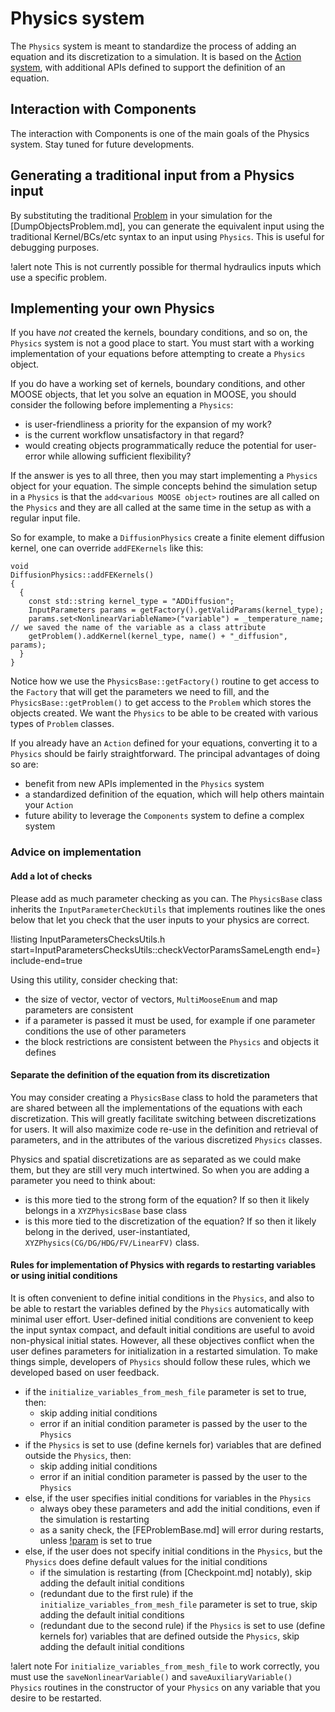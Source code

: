 # Physics system

The `Physics` system is meant to standardize the process of adding an equation and its discretization
to a simulation. It is based on the [Action system](source/actions/Action.md), with additional APIs
defined to support the definition of an equation.

## Interaction with Components

The interaction with Components is one of the main goals of the Physics system. Stay tuned for future developments.

## Generating a traditional input from a Physics input

By substituting the traditional [Problem](syntax/Problem/index.md) in your simulation for the [DumpObjectsProblem.md],
you can generate the equivalent input using the traditional Kernel/BCs/etc syntax to an input using `Physics`.
This is useful for debugging purposes.

!alert note
This is not currently possible for thermal hydraulics inputs which use a specific problem.

## Implementing your own Physics

If you have *not* created the kernels, boundary conditions, and so on, the `Physics` system is not a good place
to start. You must start with a working implementation of your equations before attempting to create a `Physics` object.

If you do have a working set of kernels, boundary conditions, and other MOOSE objects, that let you solve an equation in MOOSE,
you should consider the following before implementing a `Physics`:

- is user-friendliness a priority for the expansion of my work?
- is the current workflow unsatisfactory in that regard?
- would creating objects programmatically reduce the potential for user-error while allowing sufficient flexibility?

If the answer is yes to all three, then you may start implementing a `Physics` object for your equation.
The simple concepts behind the simulation setup in a `Physics` is that the `add<various MOOSE object>` routines
are all called on the `Physics` and they are all called at the same time in the setup as with a regular input file.

So for example, to make a `DiffusionPhysics` create a finite element diffusion kernel, one can override `addFEKernels` like this:

```
void
DiffusionPhysics::addFEKernels()
{
  {
    const std::string kernel_type = "ADDiffusion";
    InputParameters params = getFactory().getValidParams(kernel_type);
    params.set<NonlinearVariableName>("variable") = _temperature_name;  // we saved the name of the variable as a class attribute
    getProblem().addKernel(kernel_type, name() + "_diffusion", params);
  }
}
```

Notice how we use the `PhysicsBase::getFactory()` routine to get access to the `Factory` that will get the parameters we
need to fill, and the `PhysicsBase::getProblem()` to get access to the `Problem` which stores the objects created.
We want the `Physics` to be able to be created with various types of `Problem` classes.

If you already have an `Action` defined for your equations, converting it to a `Physics` should be fairly straightforward. The principal advantages of doing so are:

- benefit from new APIs implemented in the `Physics` system
- a standardized definition of the equation, which will help others maintain your `Action`
- future ability to leverage the `Components` system to define a complex system

### Advice on implementation

#### Add a lot of checks

Please add as much parameter checking as you can. The `PhysicsBase` class inherits the `InputParameterCheckUtils` that implements
routines like the ones below that let you check that the user inputs to your physics are correct.

!listing InputParametersChecksUtils.h start=InputParametersChecksUtils<C>::checkVectorParamsSameLength end=} include-end=true

Using this utility, consider checking that:

- the size of vector, vector of vectors, `MultiMooseEnum` and map parameters are consistent
- if a parameter is passed it must be used, for example if one parameter conditions the use of other parameters
- the block restrictions are consistent between the `Physics` and objects it defines

#### Separate the definition of the equation from its discretization

You may consider creating a `PhysicsBase` class to hold the parameters that are shared between all the
implementations of the equations with each discretization. This will greatly facilitate switching between discretizations
for users. It will also maximize code re-use in the definition and retrieval of parameters, and in the attributes of the
various discretized `Physics` classes.

Physics and spatial discretizations are as separated as we could make them, but they are still very much intertwined. So
when you are adding a parameter you need to think about:

- is this more tied to the strong form of the equation? If so then it likely belongs in a `XYZPhysicsBase` base class
- is this more tied to the discretization of the equation? If so then it likely belong in the derived, user-instantiated,
  `XYZPhysics(CG/DG/HDG/FV/LinearFV)` class.

#### Rules for implementation of Physics with regards to restarting variables or using initial conditions

It is often convenient to define initial conditions in the `Physics`, and also to be able to
restart the variables defined by the `Physics` automatically with minimal user effort. User-defined initial conditions
are convenient to keep the input syntax compact, and default initial conditions are useful to avoid
non-physical initial states. However, all these objectives conflict when the user defines parameters for initialization in
a restarted simulation. To make things simple, developers of `Physics` should follow these rules, which we developed based on user
feedback.

- if the `initialize_variables_from_mesh_file` parameter is set to true, then:
  - skip adding initial conditions
  - error if an initial condition parameter is passed by the user to the `Physics`
- if the `Physics` is set to use (define kernels for) variables that are defined outside the `Physics`, then:
  - skip adding initial conditions
  - error if an initial condition parameter is passed by the user to the `Physics`
- else, if the user specifies initial conditions for variables in the `Physics`
  - always obey these parameters and add the initial conditions, even if the simulation is restarting
  - as a sanity check, the [FEProblemBase.md] will error during restarts, unless [!param](/Problem/FEProblem/allow_initial_conditions_with_restart) is set to true
- else, if the user does not specify initial conditions in the `Physics`, but the `Physics` does define default values for the initial conditions
  - if the simulation is restarting (from [Checkpoint.md] notably), skip adding the default initial conditions
  - (redundant due to the first rule) if the `initialize_variables_from_mesh_file` parameter is set to true, skip adding the default initial conditions
  - (redundant due to the second rule) if the `Physics` is set to use (define kernels for) variables that are defined outside the `Physics`, skip adding the default initial conditions

!alert note
For `initialize_variables_from_mesh_file` to work correctly, you must use the `saveNonlinearVariable()` and `saveAuxiliaryVariable()` `Physics` routines
in the constructor of your `Physics` on any variable that you desire to be restarted.
